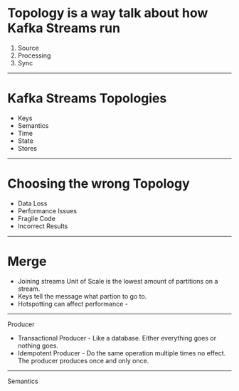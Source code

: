 # Topology is a way talk about how Kafka Streams run
1. Source
2. Processing
3. Sync

---
# Kafka Streams Topologies
* Keys
* Semantics
* Time
* State
* Stores

---
# Choosing the wrong Topology
* Data Loss
* Performance Issues
* Fragile Code
* Incorrect Results

---
# Merge
* Joining streams Unit of Scale is the lowest amount of partitions on a stream.
* Keys tell the message what partion to go to.
* Hotspotting can affect performance - 




---
Producer
* Transactional Producer - Like a database.  Either everything goes or nothing goes.
* Idempotent Producer - Do the same operation multiple times no effect.  The producer produces once and only once.

---
Semantics
